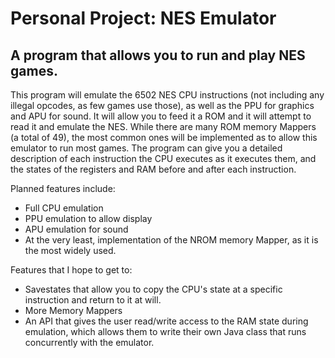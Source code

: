# Personal Project: NES Emulator

## A program that allows you to run and play NES games.

This program will emulate the 6502 NES CPU instructions (not including any illegal opcodes, as few games use those), as well as the PPU for graphics and APU for sound. It will allow you to feed it a ROM and it will attempt to read it and emulate the NES. While there are many ROM memory Mappers (a total of 49), the most common ones will be implemented as to allow this emulator to run most games. The program can give you a detailed description of each instruction the CPU executes as it executes them, and the states of the registers and RAM before and after each instruction. 

Planned features include:
- Full CPU emulation
- PPU emulation to allow display
- APU emulation for sound
- At the very least, implementation of the NROM memory Mapper, as it is the most widely used.

Features that I hope to get to:
- Savestates that allow you to copy the CPU's state at a specific instruction and return to it at will.
- More Memory Mappers
- An API that gives the user read/write access to the RAM state during emulation, which allows them to write their own Java class that runs concurrently with the emulator. 

